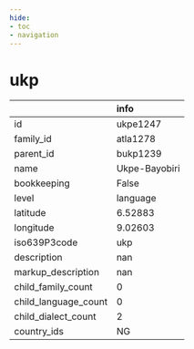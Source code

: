 ```yaml
---
hide:
- toc
- navigation
---
```

# ukp
|                      | info          |
|:---------------------|:--------------|
| id                   | ukpe1247      |
| family_id            | atla1278      |
| parent_id            | bukp1239      |
| name                 | Ukpe-Bayobiri |
| bookkeeping          | False         |
| level                | language      |
| latitude             | 6.52883       |
| longitude            | 9.02603       |
| iso639P3code         | ukp           |
| description          | nan           |
| markup_description   | nan           |
| child_family_count   | 0             |
| child_language_count | 0             |
| child_dialect_count  | 2             |
| country_ids          | NG            |